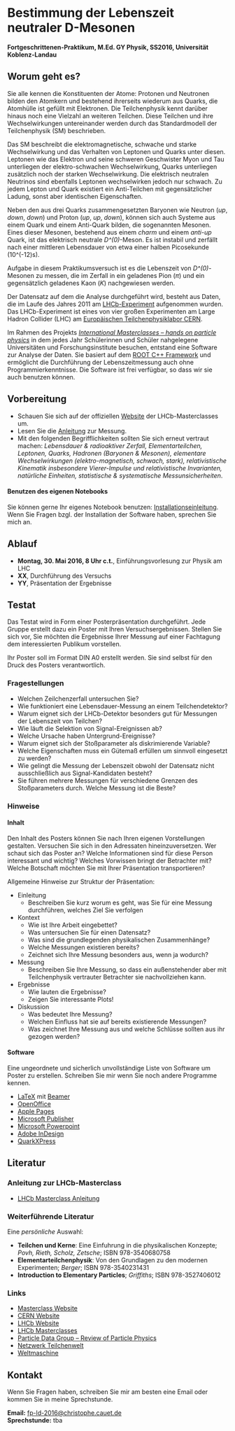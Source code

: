 # Bestimmung der Lebenszeit neutraler D-Mesonen
**Fortgeschrittenen-Praktikum, M.Ed. GY Physik, SS2016, Universität Koblenz-Landau**

## Worum geht es?

Sie alle kennen die Konstituenten der Atome: Protonen und Neutronen bilden den Atomkern und bestehend ihrerseits wiederum aus Quarks, die Atomhülle ist gefüllt mit Elektronen. Die Teilchenphysik kennt darüber hinaus noch eine Vielzahl an weiteren Teilchen. Diese Teilchen und ihre Wechselwirkungen untereinander werden durch das Standardmodell der Teilchenphysik (SM) beschrieben.

Das SM beschreibt die elektromagnetische, schwache und starke Wechselwirkung und das Verhalten von Leptonen und Quarks unter diesen. Leptonen wie das Elektron und seine schweren Geschwister Myon und Tau unterliegen der elektro-schwachen Wechselwirkung, Quarks unterliegen zusätzlich noch der starken Wechselwirkung. Die elektrisch neutralen Neutrinos sind ebenfalls Leptonen wechselwirken jedoch nur schwach. Zu jedem Lepton und Quark existiert ein Anti-Teilchen mit gegensätzlicher Ladung, sonst aber identischen Eigenschaften.

Neben den aus drei Quarks zusammengesetzten Baryonen wie Neutron (_up_, _down_, _down_) und Proton (_up_, _up_, _down_), können sich auch Systeme aus einem Quark und einem Anti-Quark bilden, die sogenannten Mesonen. Eines dieser Mesonen, bestehend aus einem _charm_ und einem _anti-up_ Quark, ist das elektrisch neutrale _D^(0)_-Meson. Es ist instabil und zerfällt nach einer mittleren Lebensdauer von etwa einer halben Picosekunde (10^(-12)s).

Aufgabe in diesem Praktikumsversuch ist es die Lebenszeit von _D^(0)_-Mesonen zu messen, die im Zerfall in ein geladenes Pion (_π_) und ein gegensätzlich geladenes Kaon (_K_) nachgewiesen werden. 

Der Datensatz auf dem die Analyse durchgeführt wird, besteht aus Daten, die im Laufe des Jahres 2011 am [LHCb-Experiment](http://lhcb-public.web.cern.ch/lhcb-public/) aufgenommen wurden. Das LHCb-Experiment ist eines von vier großen Experimenten am Large Hadron Collider (LHC) am [Europäischen Teilchenphysiklabor CERN](http://home.cern). 

Im Rahmen des Projekts [_International Masterclasses – hands on particle physics_](http://www.physicsmasterclasses.org) in dem jedes Jahr Schülerinnen und Schüler nahgelegene Universitäten und Forschungsinstitute besuchen, entstand eine Software zur Analyse der Daten. Sie basiert auf dem [ROOT C++ Framework](https://root.cern.ch) und ermöglicht die Durchführung der Lebenszeitmessung auch ohne Programmierkenntnisse. Die Software ist frei verfügbar, so dass wir sie auch benutzen können.

## Vorbereitung

* Schauen Sie sich auf der offiziellen [Website](http://lhcb-public.web.cern.ch/lhcb-public/en/LHCb-outreach/masterclasses/en/) der LHCb-Masterclasses um.
* Lesen Sie die [Anleitung](http://lhcb-public.web.cern.ch/lhcb-public/en/LHCb-outreach/masterclasses/DEinstructions.pdf) zur Messung.
* Mit den folgenden Begrifflichkeiten sollten Sie sich erneut vertraut machen: _Lebensdauer & radioaktiver Zerfall, Elementarteilchen, Leptonen, Quarks, Hadronen (Baryonen & Mesonen), elementare Wechselwirkungen (elektro-magnetisch, schwach, stark), relativistische Kinematik insbesondere Vierer-Impulse und relativistische Invarianten, natürliche Einheiten, statistische & systematische Messunsicherheiten_.

#### Benutzen des eigenen Notebooks

Sie können gerne Ihr eigenes Notebook benutzen: [Installationseinleitung](http://lhcb-public.web.cern.ch/lhcb-public/en/LHCb-outreach/masterclasses/en/Downloads.html). Wenn Sie Fragen bzgl. der Installation der Software haben, sprechen Sie mich an.

## Ablauf

* **Montag, 30. Mai 2016, 8 Uhr c.t.**, Einführungsvorlesung zur Physik am LHC
* **XX**, Durchführung des Versuchs
* **YY**, Präsentation der Ergebnisse


## Testat

Das Testat wird in Form einer Posterpräsentation durchgeführt. Jede Gruppe erstellt dazu ein Poster mit Ihren Versuchsergebnissen. Stellen Sie sich vor, Sie möchten die Ergebnisse Ihrer Messung auf einer Fachtagung dem interessierten Publikum vorstellen. 

Ihr Poster soll im Format DIN A0 erstellt werden. Sie sind selbst für den Druck des Posters verantwortlich.

### Fragestellungen

* Welchen Zeilchenzerfall untersuchen Sie?
* Wie funktioniert eine Lebensdauer-Messung an einem Teilchendetektor?
* Warum eignet sich der LHCb-Detektor besonders gut für Messungen der Lebenszeit von Teilchen?
* Wie läuft die Selektion von Signal-Ereignissen ab?
* Welche Ursache haben Untergrund-Ereignisse?
* Warum eignet sich der Stoßparameter als diskrimierende Variable?
* Welche Eigenschaften muss ein Gütemaß erfüllen um sinnvoll eingesetzt zu werden?
* Wie gelingt die Messung der Lebenszeit obwohl der Datensatz nicht ausschließlich aus Signal-Kandidaten besteht?
* Sie führen mehrere Messungen für verschiedene Grenzen des Stoßparameters durch. Welche Messung ist die Beste?

### Hinweise

#### Inhalt

Den Inhalt des Posters können Sie nach Ihren eigenen Vorstellungen gestalten. Versuchen Sie sich in den Adressaten hineinzuversetzen. Wer schaut sich das Poster an? Welche Informationen sind für diese Person interessant und wichtig? Welches Vorwissen bringt der Betrachter mit? Welche Botschaft möchten Sie mit Ihrer Präsentation transportieren?

Allgemeine Hinweise zur Struktur der Präsentation:

* Einleitung
    * Beschreiben Sie kurz worum es geht, was Sie für eine Messung durchführen, welches Ziel Sie verfolgen
* Kontext
    * Wie ist Ihre Arbeit eingebettet? 
    * Was untersuchen Sie für einen Datensatz? 
    * Was sind die grundlegenden physikalischen Zusammenhänge? 
    * Welche Messungen existieren bereits? 
    * Zeichnet sich Ihre Messung besonders aus, wenn ja wodurch?
* Messung
    * Beschreiben Sie Ihre Messung, so dass ein außenstehender aber mit Teilchenphysik vertrauter Betrachter sie nachvollziehen kann.
* Ergebnisse
    * Wie lauten die Ergebnisse? 
    * Zeigen Sie interessante Plots!
* Diskussion
    * Was bedeutet Ihre Messung? 
    * Welchen Einfluss hat sie auf bereits existierende Messungen? 
    * Was zeichnet Ihre Messung aus und welche Schlüsse sollten aus ihr gezogen werden?

#### Software

Eine ungeordnete und sicherlich unvollständige Liste von Software um Poster zu erstellen. Schreiben Sie mir wenn Sie noch andere Programme kennen.

* [LaTeX](https://de.wikipedia.org/wiki/LaTeX) mit [Beamer](https://de.wikipedia.org/wiki/Beamer_(LaTeX))
* [OpenOffice](https://de.wikipedia.org/wiki/Apache_OpenOffice)
* [Apple Pages](https://de.wikipedia.org/wiki/Pages_(Software))
* [Microsoft Publisher](https://de.wikipedia.org/wiki/Microsoft_Publisher)
* [Microsoft Powerpoint](https://de.wikipedia.org/wiki/Microsoft_PowerPoint)
* [Adobe InDesign](https://de.wikipedia.org/wiki/Adobe_InDesign)
* [QuarkXPress](https://de.wikipedia.org/wiki/QuarkXPress)


## Literatur

### Anleitung zur LHCb-Masterclass

* [LHCb Masterclass Anleitung](http://lhcb-public.web.cern.ch/lhcb-public/en/LHCb-outreach/masterclasses/)

### Weiterführende Literatur

Eine _persönliche_ Auswahl:

* **Teilchen und Kerne**: Eine Einfuhrung in die physikalischen Konzepte; _Povh, Rieth, Scholz, Zetsche_; ISBN 978-3540680758
* **Elementarteilchenphysik**: Von den Grundlagen zu den modernen Experimenten; _Berger_; ISBN 978-3540231431
* **Introduction to Elementary Particles**; _Griffiths_; ISBN 978-3527406012

### Links

* [Masterclass Website](http://www.physicsmasterclasses.org/index.php)
* [CERN Website](http://home.cern)
* [LHCb Website](http://lhcb-public.web.cern.ch/lhcb-public/)
* [LHCb Masterclasses](http://lhcb-public.web.cern.ch/lhcb-public/en/LHCb-outreach/masterclasses/en/)
* [Particle Data Group – Review of Particle Physics](http://pdglive.lbl.gov/Viewer.action)
* [Netzwerk Teilchenwelt](http://www.teilchenwelt.de)
* [Weltmaschine](https://www.weltmaschine.de)

## Kontakt

Wenn Sie Fragen haben, schreiben Sie mir am besten eine Email oder kommen Sie in meine Sprechstunde.

**Email:** [fp-ld-2016@christophe.cauet.de](fp-ld-2016@christophe.cauet.de)   
**Sprechstunde:** tba
